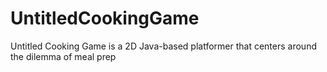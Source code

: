 # UntitledCookingGame
Untitled Cooking Game is a 2D Java-based platformer that centers around the dilemma of meal prep
